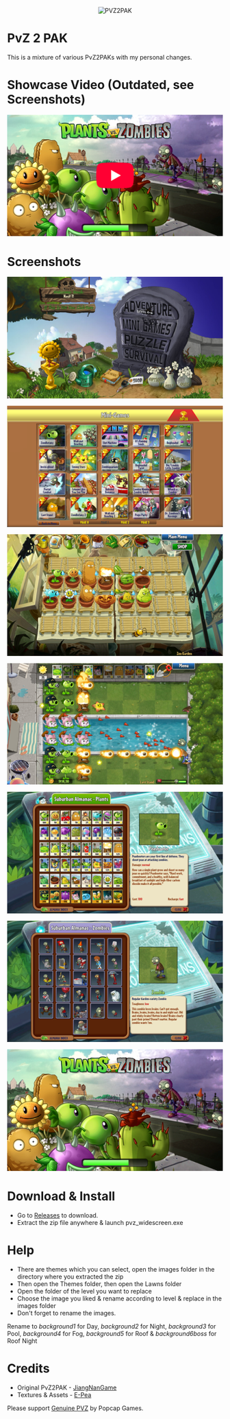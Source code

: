 <p align="center"><img alt="PVZ2PAK" src="https://raw.githubusercontent.com/jiangnangame/PVZ2PAK/master/images/PvZ_Logo.png"/></p>

# PvZ 2 PAK
This is a mixture of various PvZ2PAKs with my personal changes.

# Showcase Video (Outdated, see Screenshots)
[![Showcase Video](/screenshots/Thumbnail.png)](https://youtu.be/m42s43pK-wo)

# Screenshots
![Menu](/screenshots/Menu.png)

![Minigames](/screenshots/Minigames.png)

![ZenGarden](/screenshots/ZenGarden.png)

![LastStand](/screenshots/LastStand.png)

![AlmanacPlants](/screenshots/AlmanacPlants.png)

![AlmanacZombies](/screenshots/AlmanacZombies.png)

![TitleScreen](/screenshots/TitleScreen.png)

# Download & Install
* Go to [Releases](https://github.com/nasiftanjim/PVZ2PAK/releases/latest) to download.
* Extract the zip file anywhere & launch pvz_widescreen.exe

# Help
* There are themes which you can select, open the images folder in the directory where you extracted the zip
* Then open the Themes folder, then open the Lawns folder
* Open the folder of the level you want to replace
* Choose the image you liked & rename according to level & replace in the images folder
* Don't forget to rename the images.

Rename to *background1* for Day, *background2* for Night, *background3* for Pool, *background4* for Fog, *background5* for Roof & *background6boss* for Roof Night

# Credits
* Original PvZ2PAK - [JiangNanGame](https://github.com/jiangnangame/PVZ2PAK)
* Textures & Assets - [E-Pea](https://youtube.com/@e-pea)

Please support [Genuine PVZ](https://www.ea.com/games/plants-vs-zombies) by Popcap Games.
